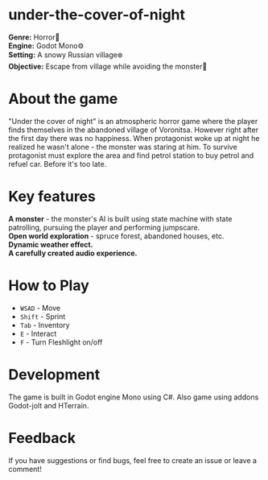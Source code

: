 # under-the-cover-of-night
**Genre:** Horror👹 <br>
**Engine:** Godot Mono⚙️ <br>
**Setting:** A snowy Russian village❄️<br>
**Objective:** Escape from village while avoiding the monster🏃 <br>

# About the game
"Under the cover of night" is an atmospheric horror game where the player finds themselves in the abandoned village of Voronitsa. However right after the first day there was no happiness. When protagonist woke up at night he realized he wasn't alone - the monster was staring at him. To survive protagonist must explore the area and find petrol station to buy petrol and refuel car. Before it's too late.

# Key features 
**A monster** - the monster's AI is built using state machine with state patrolling, pursuing the player and performing jumpscare. <br>
**Open world exploration** - spruce forest, abandoned houses, etc. <br>
**Dynamic weather effect.** <br>
**A carefully created audio experience.**

# How to Play
- `WSAD` - Move <br>
- `Shift` - Sprint <br>
- `Tab` - Inventory <br>
- `E` - Interact <br>
- `F` - Turn Fleshlight on/off <br>

# Development
The game is built in Godot engine Mono using C#. Also game using addons Godot-jolt and HTerrain.

# Feedback
If you have suggestions or find bugs, feel free to create an issue or leave a comment!
